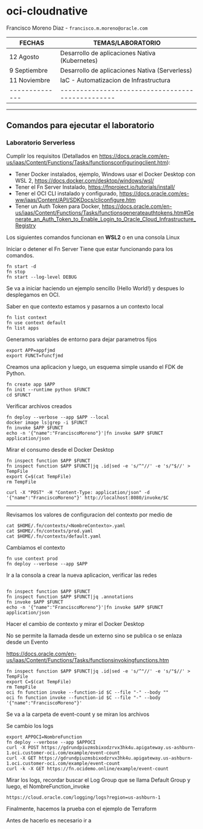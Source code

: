 # oci-cloudnative
Francisco Moreno Diaz -  `francisco.m.moreno@oracle.com`


|   FECHAS     |        TEMAS/LABORATORIO                       |
|--------------|------------------------------------------------|
|  12 Agosto   | Desarrollo de aplicaciones Nativa (Kubernetes) |
| 9 Septiembre | Desarrollo de aplicaciones Nativa (Serverless) |
| 11 Noviembre | IaC - Automatizacion de Infrastructura         |
|--------------|------------------------------------------------|


---
## Comandos para ejecutar el laboratorio ##

### Laboratorio Serverless

Cumplir los requisitos (Detallados en https://docs.oracle.com/en-us/iaas/Content/Functions/Tasks/functionsconfiguringclient.htm):
* Tener Docker instalados, ejemplo, Windows usar el Docker Desktop con WSL 2, https://docs.docker.com/desktop/windows/wsl/
* Tener el Fn Server Instalado, https://fnproject.io/tutorials/install/
* Tener el OCI CLI instalado y configurado, https://docs.oracle.com/es-ww/iaas/Content/API/SDKDocs/cliconfigure.htm
* Tener un Auth Token para Docker, https://docs.oracle.com/en-us/iaas/Content/Functions/Tasks/functionsgenerateauthtokens.htm#Generate_an_Auth_Token_to_Enable_Login_to_Oracle_Cloud_Infrastructure_Registry


Los siguientes comandos funcionan en **WSL2** o en una consola Linux


Iniciar o detener el Fn Server
Tiene que estar funcionando para los comandos.
~~~~
fn start -d
fn stop
fn start --log-level DEBUG
~~~~

Se va a iniciar haciendo un ejemplo sencillo (Hello World!) y despues lo desplegamos en OCI.

Saber en que contexto estamos y pasarnos a un contexto local
~~~~
fn list context
fn use context default
fn list apps
~~~~

Generamos variables de entorno para dejar parametros fijos
~~~~
export APP=appfjmd
export FUNCT=funcfjmd
~~~~

Creamos una aplicacion y luego, un esquema simple usando el FDK de Python.
~~~~
fn create app $APP
fn init --runtime python $FUNCT
cd $FUNCT
~~~~

Verificar archivos creados

~~~~
fn deploy --verbose --app $APP --local
docker image ls|grep -i $FUNCT
fn invoke $APP $FUNCT
echo -n '{"name":"FranciscoMoreno"}'|fn invoke $APP $FUNCT application/json
~~~~

Mirar el consumo desde el Docker Desktop

~~~~
fn inspect function $APP $FUNCT
fn inspect function $APP $FUNCT|jq .id|sed -e 's/^"//' -e 's/"$//' > TempFile
export C=$(cat TempFile)
rm TempFile
~~~~

~~~~
curl -X "POST" -H "Content-Type: application/json" -d '{"name":"FranciscoMoreno"}' http://localhost:8080/invoke/$C
~~~~


----


Revisamos los valores de configuracion del contexto por medio de

~~~~
cat $HOME/.fn/contexts/<NombreContexto>.yaml
cat $HOME/.fn/contexts/prod.yaml
cat $HOME/.fn/contexts/default.yaml
~~~~

Cambiamos el contexto

~~~~
fn use context prod
fn deploy --verbose --app $APP
~~~~

Ir a la consola a crear la nueva aplicacion, verificar las redes

~~~~

fn inspect function $APP $FUNCT
fn inspect function $APP $FUNCT|jq .annotations
fn invoke $APP $FUNCT
echo -n '{"name":"FranciscoMoreno"}'|fn invoke $APP $FUNCT application/json
~~~~

Hacer el cambio de contexto y mirar el Docker Desktop

No se permite la llamada desde un externo sino se publica o se enlaza desde un Evento

https://docs.oracle.com/en-us/iaas/Content/Functions/Tasks/functionsinvokingfunctions.htm

~~~~
fn inspect function $APP $FUNCT|jq .id|sed -e 's/^"//' -e 's/"$//' > TempFile
export C=$(cat TempFile)
rm TempFile
oci fn function invoke --function-id $C --file "-" --body ""
oci fn function invoke --function-id $C --file "-" --body '{"name":"FranciscoMoreno"}'
~~~~


Se va a la carpeta de event-count y se miran los archivos

Se cambio los logs

~~~~
export APPOCI=NombreFunction
fn deploy --verbose --app $APPOCI
curl -X POST https://gdrundpiuzmsbixodzrvx3hk4u.apigateway.us-ashburn-1.oci.customer-oci.com/example/event-count
curl -X GET https://gdrundpiuzmsbixodzrvx3hk4u.apigateway.us-ashburn-1.oci.customer-oci.com/example/event-count
curl -k -X GET https://fn.ocidemo.online/example/event-count
~~~~

Mirar los logs, recordar buscar el Log Group que se llama Default Group y luego, el NombreFunction_invoke

~~~~
https://cloud.oracle.com/logging/logs?region=us-ashburn-1
~~~~



Finalmente, hacemos la prueba con el ejemplo de Terraform

Antes de hacerlo es necesario ir a 